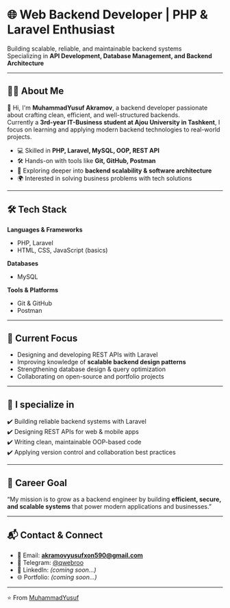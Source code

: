 # 🌐 Web Backend Developer | PHP & Laravel Enthusiast  

Building scalable, reliable, and maintainable backend systems  
Specializing in **API Development, Database Management, and Backend Architecture**  

---

## 👨‍💻 About Me  
👋 Hi, I'm **MuhammadYusuf Akramov**, a backend developer passionate about crafting clean, efficient, and well-structured backends.  
Currently a **3rd-year IT-Business student at Ajou University in Tashkent**, I focus on learning and applying modern backend technologies to real-world projects.  

- 💻 Skilled in **PHP, Laravel, MySQL, OOP, REST API**  
- 🛠️ Hands-on with tools like **Git, GitHub, Postman**  
- 🌱 Exploring deeper into **backend scalability & software architecture**  
- 🌍 Interested in solving business problems with tech solutions  

---

## 🛠️ Tech Stack  

**Languages & Frameworks**  
- PHP, Laravel  
- HTML, CSS, JavaScript (basics)  

**Databases**  
- MySQL  

**Tools & Platforms**  
- Git & GitHub  
- Postman  

---

## 📌 Current Focus  
- Designing and developing REST APIs with Laravel  
- Improving knowledge of **scalable backend design patterns**  
- Strengthening database design & query optimization  
- Collaborating on open-source and portfolio projects  

---

## 🌟 I specialize in  
✔️ Building reliable backend systems with Laravel  
✔️ Designing REST APIs for web & mobile apps  
✔️ Writing clean, maintainable OOP-based code  
✔️ Applying version control and collaboration best practices  

---

## 🎯 Career Goal  
“My mission is to grow as a backend engineer by building **efficient, secure, and scalable systems** that power modern applications and businesses.”  

---

## 📬 Contact & Connect  
- 📧 Email: **akramovyusufxon590@gmail.com**  
- 💬 Telegram: [@qwebroo](https://t.me/qwebroo)  
- 🔗 LinkedIn: *(coming soon...)*  
- 🌐 Portfolio: *(coming soon...)*  

---
⭐ From [MuhammadYusuf](https://github.com/Yusufxon790)
